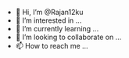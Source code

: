 - 👋 Hi, I’m @Rajan12ku
- 👀 I’m interested in ...
- 🌱 I’m currently learning ...
- 💞️ I’m looking to collaborate on ...
- 📫 How to reach me ...

<!---
Rajan12ku/Rajan12ku is a ✨ special ✨ repository because its `README.md` (this file) appears on your GitHub profile.
You can click the Preview link to take a look at your changes.
--->
